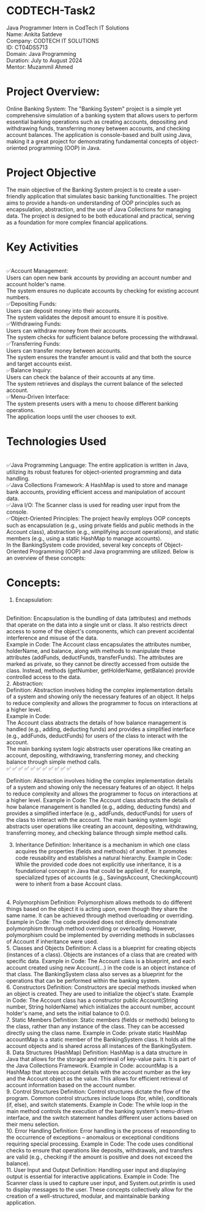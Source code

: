 # CODTECH-Task2
Java Programmer Intern in CodTech IT Solutions
<br>
Name: Ankita Satdeve
<br>
Company: CODTECH IT SOLUTIONS
<br>
ID: CT04DS5713
<br>
Domain: Java Programming
<br>
Duration: July to August 2024
<br>
Mentor: Muzammil Ahmed
<br>

# Project Overview: 
Online Banking System:
The "Banking System" project is a simple yet comprehensive simulation of a banking system that allows users to perform essential banking operations such as creating accounts, depositing and withdrawing funds, transferring money between accounts, and checking account balances. The application is console-based and built using Java, making it a great project for demonstrating fundamental concepts of object-oriented programming (OOP) in Java.
<br>
# Project Objective
The main objective of the Banking System project is to create a user-friendly application that simulates basic banking functionalities. The project aims to provide a hands-on understanding of OOP principles such as encapsulation, abstraction, and the use of Java Collections for managing data. The project is designed to be both educational and practical, serving as a foundation for more complex financial applications.
<br>
# Key Activities
<br>
✅Account Management:
<br>
Users can open new bank accounts by providing an account number and account holder's name.
<br>
The system ensures no duplicate accounts by checking for existing account numbers.
<br>
✅Depositing Funds:
<br>
Users can deposit money into their accounts.
<br>
The system validates the deposit amount to ensure it is positive.
<br>
✅Withdrawing Funds:
<br>
Users can withdraw money from their accounts.
<br>
The system checks for sufficient balance before processing the withdrawal.
<br>
✅Transferring Funds:
<br>
Users can transfer money between accounts.
<br>
The system ensures the transfer amount is valid and that both the source and target accounts exist.
<br>
✅Balance Inquiry:
<br>
Users can check the balance of their accounts at any time.
<br>
The system retrieves and displays the current balance of the selected account.
<br>
✅Menu-Driven Interface:
<br>
The system presents users with a menu to choose different banking operations.
<br>
The application loops until the user chooses to exit.
<br>

# Technologies Used
<br>
✅Java Programming Language: The entire application is written in Java, utilizing its robust features for object-oriented programming and data handling.
<br>
✅Java Collections Framework: A HashMap is used to store and manage bank accounts, providing efficient access and manipulation of account data.
<br>
✅Java I/O: The Scanner class is used for reading user input from the console.
<br>
✅Object-Oriented Principles: The project heavily employs OOP concepts such as encapsulation (e.g., using private fields and public methods in the Account class), abstraction (e.g., simplifying account operations), and static members (e.g., using a static HashMap to manage accounts).
<br>
In the BankingSystem code provided, several key concepts of Object-Oriented Programming (OOP) and Java programming are utilized. Below is an overview of these concepts:

# Concepts:
1. Encapsulation:
<br>
Definition: Encapsulation is the bundling of data (attributes) and methods that operate on the data into a single unit or class. It also restricts direct access to some of the object's components, which can prevent accidental interference and misuse of the data.
<br>
Example in Code:
The Account class encapsulates the attributes number, holderName, and balance, along with methods to manipulate these attributes (addFunds, deductFunds, transferFunds). The attributes are marked as private, so they cannot be directly accessed from outside the class. Instead, methods (getNumber, getHolderName, getBalance) provide controlled access to the data.
<br>
2. Abstraction:
<br>
Definition: Abstraction involves hiding the complex implementation details of a system and showing only the necessary features of an object. It helps to reduce complexity and allows the programmer to focus on interactions at a higher level.
<br>
Example in Code:
<br>
The Account class abstracts the details of how balance management is handled (e.g., adding, deducting funds) and provides a simplified interface (e.g., addFunds, deductFunds) for users of the class to interact with the account.
<br>
The main banking system logic abstracts user operations like creating an account, depositing, withdrawing, transferring money, and checking balance through simple method calls.
<br>
✅
✅
✅
✅
✅
✅
✅
✅
✅
✅
✅





Definition: Abstraction involves hiding the complex implementation details of a system and showing only the necessary features of an object. It helps to reduce complexity and allows the programmer to focus on interactions at a higher level.
Example in Code:
The Account class abstracts the details of how balance management is handled (e.g., adding, deducting funds) and provides a simplified interface (e.g., addFunds, deductFunds) for users of the class to interact with the account.
The main banking system logic abstracts user operations like creating an account, depositing, withdrawing, transferring money, and checking balance through simple method calls.

3. Inheritance
Definition: Inheritance is a mechanism in which one class acquires the properties (fields and methods) of another. It promotes code reusability and establishes a natural hierarchy.
Example in Code:
While the provided code does not explicitly use inheritance, it is a foundational concept in Java that could be applied if, for example, specialized types of accounts (e.g., SavingsAccount, CheckingAccount) were to inherit from a base Account class.
<br>
4. Polymorphism
Definition: Polymorphism allows methods to do different things based on the object it is acting upon, even though they share the same name. It can be achieved through method overloading or overriding.
Example in Code:
The code provided does not directly demonstrate polymorphism through method overriding or overloading. However, polymorphism could be implemented by overriding methods in subclasses of Account if inheritance were used.
<br>
5. Classes and Objects
Definition: A class is a blueprint for creating objects (instances of a class). Objects are instances of a class that are created with specific data.
Example in Code:
The Account class is a blueprint, and each account created using new Account(...) in the code is an object instance of that class. The BankingSystem class also serves as a blueprint for the operations that can be performed within the banking system.
<br>
6. Constructors
Definition: Constructors are special methods invoked when an object is created. They are used to initialize the object's state.
Example in Code:
The Account class has a constructor public Account(String number, String holderName) which initializes the account number, account holder's name, and sets the initial balance to 0.0.
<br>
7. Static Members
Definition: Static members (fields or methods) belong to the class, rather than any instance of the class. They can be accessed directly using the class name.
Example in Code:
private static HashMap<String, Account> accountMap is a static member of the BankingSystem class. It holds all the account objects and is shared across all instances of the BankingSystem.
<br>
8. Data Structures (HashMap)
Definition: HashMap is a data structure in Java that allows for the storage and retrieval of key-value pairs. It is part of the Java Collections Framework.
Example in Code:
accountMap is a HashMap that stores account details with the account number as the key and the Account object as the value. This allows for efficient retrieval of account information based on the account number.
<br>
9. Control Structures
Definition: Control structures dictate the flow of the program. Common control structures include loops (for, while), conditionals (if, else), and switch statements.
Example in Code:
The while loop in the main method controls the execution of the banking system's menu-driven interface, and the switch statement handles different user actions based on their menu selection.
<br>
10. Error Handling
Definition: Error handling is the process of responding to the occurrence of exceptions – anomalous or exceptional conditions requiring special processing.
Example in Code:
The code uses conditional checks to ensure that operations like deposits, withdrawals, and transfers are valid (e.g., checking if the amount is positive and does not exceed the balance).
<br>
11. User Input and Output
Definition: Handling user input and displaying output is essential for interactive applications.
Example in Code:
The Scanner class is used to capture user input, and System.out.println is used to display messages to the user.
These concepts collectively allow for the creation of a well-structured, modular, and maintainable banking application.


